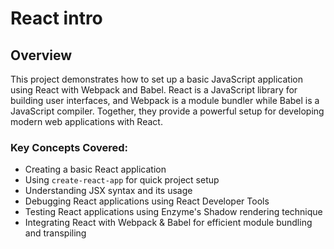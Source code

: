 # React intro

## Overview

This project demonstrates how to set up a basic JavaScript application using React with Webpack and Babel. React is a JavaScript library for building user interfaces, and Webpack is a module bundler while Babel is a JavaScript compiler. Together, they provide a powerful setup for developing modern web applications with React.

### Key Concepts Covered:
- Creating a basic React application
- Using `create-react-app` for quick project setup
- Understanding JSX syntax and its usage
- Debugging React applications using React Developer Tools
- Testing React applications using Enzyme's Shadow rendering technique
- Integrating React with Webpack & Babel for efficient module bundling and transpiling
